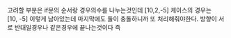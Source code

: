 고려할 부분은 if문의 순서랑 경우의수를 나누는것인데 [10,2,-5] 케이스의 경우는 <br>
[10, -5] 이렇게 남아있는데 마지막에도 둘이 충돌하니까 또 처리해줘야한다.
방향이 서로 반대일경우나 같은경우에 끝나는것이다 즉 
